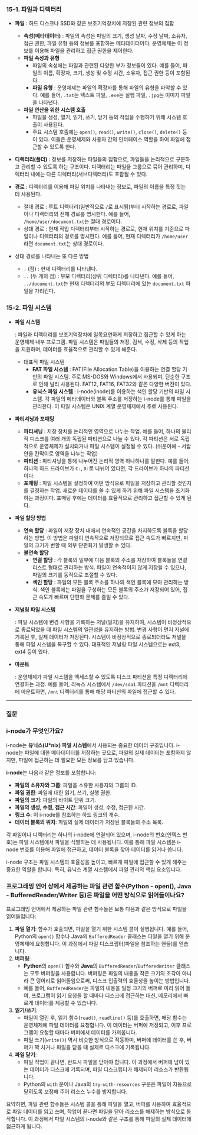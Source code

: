 ### 15-1. 파일과 디렉터리

- **파일** : 하드 디스크나 SSD와 같은 보조기억장치에 저장된 관련 정보의 집합
    - **속성(메타데이터)** : 파일의 속성은 파일의 크기, 생성 날짜, 수정 날짜, 소유자, 접근 권한, 파일 유형 등의 정보를 포함하는 메타데이터이다. 운영체제는 이 정보를 이용해 파일을 관리하고 접근 권한을 제어한다.
    - **파일 속성과 유형**
        - 파일의 속성에는 파일과 관련된 다양한 부가 정보들이 있다. 예를 들어, 파일의 이름, 확장자, 크기, 생성 및 수정 시간, 소유자, 접근 권한 등이 포함된다.
        - **파일 유형** : 운영체제는 파일의 확장자를 통해 파일의 유형을 파악할 수 있다. 예를 들어, `.txt`는 텍스트 파일, `.exe`는 실행 파일, `.jpg`는 이미지 파일을 나타낸다.
    - **파일 연산을 위한 시스템 호출**
        - 파일을 생성, 열기, 읽기, 쓰기, 닫기 등의 작업을 수행하기 위해 시스템 호출이 사용된다.
        - 주요 시스템 호출에는 `open()`, `read()`, `write()`, `close()`, `delete()` 등이 있다. 이들은 운영체제와 사용자 간의 인터페이스 역할을 하여 파일에 접근할 수 있도록 한다.
- **디렉터리(폴더)** : 정보를 저장하는 파일들의 집합으로, 파일들을 논리적으로 구분하고 관리할 수 있도록 하는 구조이다. 디렉터리는 파일을 그룹으로 묶어 관리하며, 디렉터리 내에는 다른 디렉터리(서브디렉터리)도 포함될 수 있다.

- **경로** : 디렉터리를 이용해 파일 위치를 나타내는 정보로, 파일의 이름을 특정 짓는 데 사용된다.
    - 절대 경로 : 루트 디렉터리(일반적으로 `/`로 표시됨)부터 시작하는 경로로, 파일이나 디렉터리의 전체 경로를 명시한다. 예를 들어, `/home/user/document.txt`는 절대 경로이다.
    - 상대 경로 : 현재 작업 디렉터리부터 시작하는 경로로, 현재 위치를 기준으로 파일이나 디렉터리의 경로를 명시한다. 예를 들어, 현재 디렉터리가 `/home/user`라면 `document.txt`는 상대 경로이다.

- 상대 경로를 나타내는 또 다른 방법
    - `.` (점) : 현재 디렉터리를 나타낸다.
    - `..` (두 개의 점) : 부모 디렉터리(상위 디렉터리)를 나타낸다. 예를 들어, `../document.txt`는 현재 디렉터리의 부모 디렉터리에 있는 `document.txt` 파일을 가리킨다.

### 15-2. 파일 시스템

- **파일 시스템**
    
    : 파일과 디렉터리를 보조기억장치에 일목요연하게 저장하고 접근할 수 있게 하는 운영체제 내부 프로그램. 파일 시스템은 파일들의 저장, 검색, 수정, 삭제 등의 작업을 지원하며, 데이터를 효율적으로 관리할 수 있게 해준다.
    
    - 대표적 파일 시스템
        - **FAT 파일 시스템** : FAT(File Allocation Table)을 이용하는 연결 할당 기반의 파일 시스템. 주로 MS-DOS와 Windows에서 사용되며, 단순한 구조로 인해 널리 사용된다. FAT12, FAT16, FAT32와 같은 다양한 버전이 있다.
        - **유닉스 파일 시스템** : i-node(inode)를 이용하는 색인 할당 기반의 파일 시스템. 각 파일의 메타데이터와 블록 주소를 저장하는 i-node를 통해 파일을 관리한다. 이 파일 시스템은 UNIX 계열 운영체제에서 주로 사용된다.

- **파티셔닝과 포매팅**
    - **파티셔닝** : 저장 장치를 논리적인 영역으로 나누는 작업. 예를 들어, 하나의 물리적 디스크를 여러 개의 독립된 파티션으로 나눌 수 있다. 각 파티션은 서로 독립적으로 운영체제가 설치되거나 파일 시스템이 설정될 수 있다. (쉬운이해 - 서랍 안을 칸막이로 영역을 나누는 작업)
    - **파티션** : 
    파티셔닝을 통해 나누어진 논리적 영역 하나하나를 말한다. 예를 들어, 하나의 하드 드라이브가 `C:`, `D:`로 나뉘어 있다면, 각 드라이브가 하나의 파티션이다.
    - **포매팅** : 파일 시스템을 설정하여 어떤 방식으로 파일을 저장하고 관리할 것인지를 결정하는 작업. 새로운 데이터를 쓸 수 있게 하기 위해 파일 시스템을 초기화하는 과정이다. 포매팅 후에는 데이터를 효율적으로 관리하고 접근할 수 있게 된다.

- **파일 할당 방법**
    - **연속 할당** : 파일이 저장 장치 내에서 연속적인 공간을 차지하도록 블록을 할당하는 방법. 이 방법은 파일이 연속적으로 저장되므로 접근 속도가 빠르지만, 파일의 크기가 변할 때 외부 단편화가 발생할 수 있다.
    - **불연속 할당**
        - **연결 할당** : 각 블록의 일부에 다음 블록의 주소를 저장하여 블록들을 연결 리스트 형태로 관리하는 방식. 파일이 연속적이지 않게 저장될 수 있으나, 파일의 크기를 동적으로 조절할 수 있다.
        - **색인 할당** : 파일의 모든 블록 주소를 하나의 색인 블록에 모아 관리하는 방식. 색인 블록에는 파일을 구성하는 모든 블록의 주소가 저장되어 있어, 접근 속도가 빠르며 단편화 문제를 줄일 수 있다.

- **저널링 파일 시스템**
    
    : 파일 시스템에 변경 사항을 기록하는 저널(일지)을 유지하여, 시스템이 비정상적으로 종료되었을 때 파일 시스템의 일관성을 유지하는 방법. 변경 사항이 먼저 저널에 기록된 후, 실제 데이터가 저장된다. 시스템이 비정상적으로 종료되더라도 저널을 통해 파일 시스템을 복구할 수 있다. 대표적인 저널링 파일 시스템으로는 ext3, ext4 등이 있다.
    
- **마운트**
    
    : 운영체제가 파일 시스템을 액세스할 수 있도록 디스크 파티션을 특정 디렉터리에 연결하는 과정. 예를 들어, 리눅스 시스템에서 `/dev/sda1` 파티션을 `/mnt` 디렉터리에 마운트하면, `/mnt` 디렉터리를 통해 해당 파티션의 파일에 접근할 수 있다.
    

---

### 질문

### i-node가 무엇인가요?

i-node는 **유닉스(U*nix) 파일 시스템**에서 사용되는 중요한 데이터 구조입니다. i-node는 파일에 대한 메타데이터를 저장하는 곳으로, 파일의 실제 데이터는 포함하지 않지만, 파일에 접근하는 데 필요한 모든 정보를 담고 있습니다.

**i-node**는 다음과 같은 정보를 포함합니다:

- **파일의 소유자와 그룹**: 파일을 소유한 사용자와 그룹의 ID.
- **파일 권한**: 파일에 대한 읽기, 쓰기, 실행 권한.
- **파일의 크기**: 파일의 바이트 단위 크기.
- **파일의 생성, 수정, 접근 시간**: 파일이 생성, 수정, 접근된 시간.
- **링크 수**: 이 i-node를 참조하는 하드 링크의 개수.
- **데이터 블록의 위치**: 파일의 실제 데이터가 저장된 블록들의 주소 목록.

각 파일이나 디렉터리는 하나의 i-node에 연결되어 있으며, i-node의 번호(인덱스 번호)는 파일 시스템에서 파일을 식별하는 데 사용됩니다. 이를 통해 파일 시스템은 i-node 번호를 이용해 파일에 접근하고, 데이터 블록을 찾아 데이터를 읽거나 씁니다.

i-node 구조는 파일 시스템의 효율성을 높이고, 빠르게 파일에 접근할 수 있게 해주는 중요한 역할을 합니다. 특히, 유닉스 계열 시스템에서 파일 관리의 핵심 요소입니다.

### 프로그래밍 언어 상에서 제공하는 파일 관련 함수(Python - open(), Java - BufferedReader/Writer 등)은 파일을 어떤 방식으로 읽어들이나요?

프로그래밍 언어에서 제공하는 파일 관련 함수들은 보통 다음과 같은 방식으로 파일을 읽어들입니다:

1. **파일 열기**: 함수가 호출되면, 파일을 열기 위한 시스템 콜이 실행됩니다. 예를 들어, Python의 `open()` 함수나 Java의 `BufferedReader` 클래스는 파일을 열기 위해 운영체제에 요청합니다. 이 과정에서 파일 디스크립터(파일을 참조하는 핸들)를 얻습니다.
2. **버퍼링**:
    - **Python**의 `open()` 함수와 **Java**의 `BufferedReader`/`BufferedWriter` 클래스는 모두 버퍼링을 사용합니다. 버퍼링은 파일의 내용을 작은 크기의 조각이 아니라 큰 덩어리로 읽어들임으로써, 디스크 입출력의 효율성을 높이는 방법입니다.
    - 예를 들어, `BufferedReader`는 파일의 내용을 일정 크기의 버퍼로 미리 읽어 들여, 프로그램이 읽기 요청을 할 때마다 디스크에 접근하는 대신, 메모리에서 빠르게 데이터를 제공할 수 있습니다.
3. **읽기/쓰기**:
    - 파일이 열린 후, 읽기 함수(`read()`, `readline()` 등)를 호출하면, 해당 함수는 운영체제에 파일 데이터를 요청합니다. 이 데이터는 버퍼에 저장되고, 이후 프로그램이 요청할 때마다 버퍼에서 데이터를 가져옵니다.
    - 파일 쓰기(`write()`) 역시 비슷한 방식으로 작동하며, 버퍼에 데이터를 쓴 후, 버퍼가 꽉 차거나 파일을 닫을 때 실제로 디스크에 기록됩니다.
4. **파일 닫기**:
    - 파일 작업이 끝나면, 반드시 파일을 닫아야 합니다. 이 과정에서 버퍼에 남아 있는 데이터가 디스크에 기록되며, 파일 디스크립터가 해제되어 리소스가 반환됩니다.
    - Python의 `with` 문이나 Java의 `try-with-resources` 구문은 파일이 자동으로 닫히도록 보장해 주어 리소스 누수를 방지합니다.

요약하면, 파일 관련 함수들은 시스템 콜을 통해 파일을 열고, 버퍼를 사용하여 효율적으로 파일 데이터를 읽고 쓰며, 작업이 끝나면 파일을 닫아 리소스를 해제하는 방식으로 동작합니다. 이 과정에서 파일 시스템의 i-node와 같은 구조를 통해 파일의 실제 데이터에 접근하게 됩니다.
